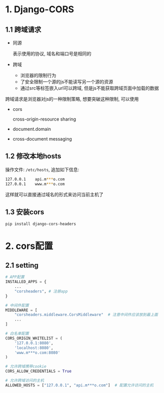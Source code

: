 # 1. Django-CORS

## 1.1 跨域请求

* 同源

  表示使用的协议, 域名和端口号是相同的

* 跨域

  * 浏览器的限制行为
  * 了安全限制一个源的js不能读写另一个源的资源
  * 通过src等标签嵌入url可以跨域, 但是js不能获取跨域页面中加载的数据

跨域请求是浏览器对js的一种限制策略, 想要突破这种限制, 可以使用

* cors

  cross-origin-resource sharing

* document.domain

* cross-document messaging

## 1.2 修改本地hosts

操作文件: `/etc/hosts`, 追加如下信息:

```bash
127.0.0.1    api.m***o.com
127.0.0.1    www.m***o.com
```

这样就可以直接通过域名的形式来访问当前主机了

## 1.3 安装cors

```bash
pip install django-cors-headers
```

# 2. cors配置

## 2.1 setting

```Python
# APP配置
INSTALLED_APPS = {
    ...
    "corsheaders", # 注册app
}

# 中间件配置
MIDDLEWARE = [
    "corsheaders.middleware.CorsMiddleware"  # 注意中间件应该放到最上面
    ...
]

# 白名单配置
CORS_ORIGIN_WHITELIST = (
    '127.0.0.1:8080',
    'localhost:8080',
    'www.m***o.com:8080'
)

# 允许跨域携带cookie
CORS_ALLOW_CREDENTIALS = True

# 允许跨域访问的主机
ALLOWED_HOSTS = ["127.0.0.1", "api.m***o.com"]  # 配置允许访问的主机
```

